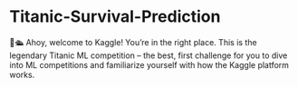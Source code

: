 # Titanic-Survival-Prediction
👋🛳️ Ahoy, welcome to Kaggle! You’re in the right place. This is the legendary Titanic ML competition – the best, first challenge for you to dive into ML competitions and familiarize yourself with how the Kaggle platform works.
